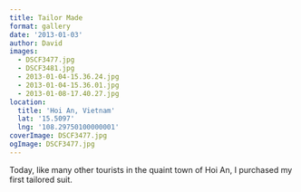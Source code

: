 ```yaml
---
title: Tailor Made
format: gallery
date: '2013-01-03'
author: David
images:
  - DSCF3477.jpg
  - DSCF3481.jpg
  - 2013-01-04-15.36.24.jpg
  - 2013-01-04-15.36.01.jpg
  - 2013-01-08-17.40.27.jpg
location:
  title: 'Hoi An, Vietnam'
  lat: '15.5097'
  lng: '108.29750100000001'
coverImage: DSCF3477.jpg
ogImage: DSCF3477.jpg
---
```

Today, like many other tourists in the quaint town of Hoi An, I purchased my first tailored suit.
